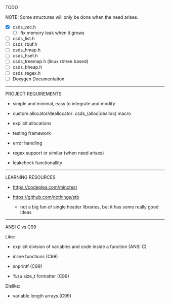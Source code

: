 TODO

NOTE: Some structures will only be done when the need arises.

- [x] csds_vec.h
    - [ ] fix memory leak when it grows
- [ ] csds_list.h
- [ ] csds_rbuf.h
- [ ] csds_hmap.h
- [ ] csds_hset.h
- [ ] csds_treemap.h (linux rbtree based)
- [ ] csds_bheap.h
- [ ] csds_regex.h
- [ ] Doxygen Documentation

---

PROJECT REQUIREMENTS

* simple and minimal, easy to integrate and modify

* custom allocator/deallocator: csds_(alloc|dealloc) macro

* explicit allocations

* testing framework

* error handling

* regex support or similar (when need arises)

* leakcheck functionallity

---

LEARNING RESOURCES

* https://codeplea.com/minctest

* https://github.com/nothings/stb
    * not a big fan of single header libraries, but it has some
      really good ideas

---

ANSI C vs C99

Like:

* explicit division of variables and code inside a function (ANSI C)

* inline functions (C99)

* snprintf (C99)

* %zu size_t formatter (C99)

Dislike:

* variable length arrays (C99)
